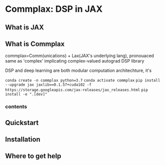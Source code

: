 # Commplax: DSP in JAX


## What is JAX

## What is Commplax

commplax=Comm(unications) + Lax(JAX's underlying lang), pronouaced same as 'complex' implicating complex-valued autograd DSP library

DSP and deep learning are both modular computation architechture, it's 

`conda create -n commplax python=3.7`
`conda activate commplax`
`pip install --upgrade jax jaxlib==0.1.57+cuda102 -f https://storage.googleapis.com/jax-releases/jax_releases.html`
`pip install -e ".[dev]"`

### contents

## Quickstart

## Installation

## Where to get help

